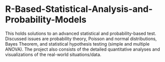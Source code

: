 # R-Based-Statistical-Analysis-and-Probability-Models
This holds solutions to an advanced statistical and probability-based test. Discussed issues are probability theory, Poisson and normal distributions, Bayes Theorem, and statistical hypothesis testing (simple and multiple ANOVA). The project also consists of the detailed quantitative analyses and visualizations of the real-world situations/data.
